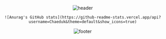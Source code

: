 

 <div align=center>
  
  ![header](https://capsule-render.vercel.app/api?type=waving&color=auto&height=130&section=header&fontColor=FFFFFF&fontSize=30&fontAlignY=30)
  
    ![Anurag's GitHub stats](https://github-readme-stats.vercel.app/api?username=Chaeduk&theme=default&show_icons=true)
  
  ![footer](https://capsule-render.vercel.app/api?type=waving&color=auto&height=90&section=footer&fontColor=FFFFFF&fontSize=30&fontAlignY=80)
  
  </div>
